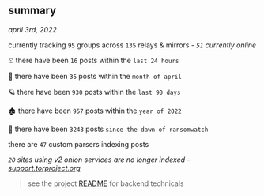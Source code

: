 
## summary
_april 3rd, 2022_

currently tracking `95` groups across `135` relays & mirrors - _`51` currently online_

⏲ there have been `16` posts within the `last 24 hours`

🦈 there have been `35` posts within the `month of april`

🪐 there have been `930` posts within the `last 90 days`

🏚 there have been `957` posts within the `year of 2022`

🦕 there have been `3243` posts `since the dawn of ransomwatch`

there are `47` custom parsers indexing posts

_`20` sites using v2 onion services are no longer indexed - [support.torproject.org](https://support.torproject.org/onionservices/v2-deprecation/)_

> see the project [README](https://github.com/thetanz/ransomwatch#ransomwatch--) for backend technicals
